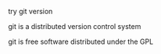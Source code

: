try git version

git is a distributed version control system

git is free software distributed under the GPL
